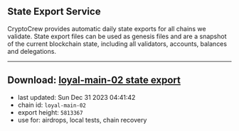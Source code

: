 ## State Export Service
CryptoCrew provides automatic daily state exports for all chains we validate. State export files can be used as genesis files and are a snapshot of the current blockchain state, including all validators, accounts, balances and delegations.

---
**Download: [loyal-main-02 state export](https://dl.ccvalidators.com/SERVICE/loyal/loyal-main-02_export_5813367.json)**
---

- last updated: Sun Dec 31 2023 04:41:42
- chain id: `loyal-main-02`
- export height: `5813367`
- use for: airdrops, local tests, chain recovery
